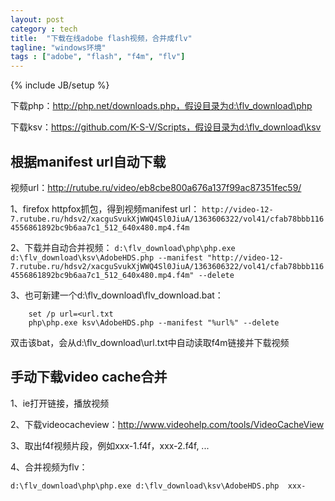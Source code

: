 ```yaml
---
layout: post
category : tech
title:  "下载在线adobe flash视频，合并成flv"
tagline: "windows环境"
tags : ["adobe", "flash", "f4m", "flv"] 
---
```

{% include JB/setup %}

下载php：http://php.net/downloads.php，假设目录为d:\flv_download\php

下载ksv：https://github.com/K-S-V/Scripts，假设目录为d:\flv_download\ksv

## 根据manifest url自动下载

视频url：http://rutube.ru/video/eb8cbe800a676a137f99ac87351fec59/

1、firefox httpfox抓包，得到视频manifest url：
``http://video-12-7.rutube.ru/hdsv2/xacguSvukXjWWQ4Sl0JiuA/1363606322/vol41/cfab78bbb1164556861892bc9b6aa7c1_512_640x480.mp4.f4m``

2、下载并自动合并视频：
``d:\flv_download\php\php.exe  d:\flv_download\ksv\AdobeHDS.php --manifest "http://video-12-7.rutube.ru/hdsv2/xacguSvukXjWWQ4Sl0JiuA/1363606322/vol41/cfab78bbb1164556861892bc9b6aa7c1_512_640x480.mp4.f4m" --delete``


3、也可新建一个d:\flv_download\flv_download.bat：

        set /p url=<url.txt
        php\php.exe ksv\AdobeHDS.php --manifest "%url%" --delete

双击该bat，会从d:\flv_download\url.txt中自动读取f4m链接并下载视频


## 手动下载video cache合并

1、ie打开链接，播放视频

2、下载videocacheview：http://www.videohelp.com/tools/VideoCacheView

3、取出f4f视频片段，例如xxx-1.f4f，xxx-2.f4f, ...

4、合并视频为flv：

``d:\flv_download\php\php.exe d:\flv_download\ksv\AdobeHDS.php  xxx-``
